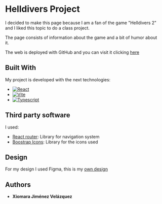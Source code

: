 # Helldivers Project

I decided to make this page because I am a fan of the game "Helldivers 2" and I liked this topic to do a class project.

The page consists of information about the game and a bit of humor about it.

The web is deployed with GitHub and you can visit it clicking [here](https://xiomi94.github.io/helldivers-project/)

## Built With

My project is developed with the next technologies:

* [![React][React]][React-url]
* [![Vite][Vite]][Vite-url]
* [![Typescript][Typescript]][Typescript-url]


## Third party software

I used: 
- [React router](https://reactrouter.com/start/library/routing): Library for navigation system
- [Boostrap Icons](https://icons.getbootstrap.com): Library for the icons used

## Design

For my design I used Figma, this is my [own design](https://www.figma.com/design/2QacjY6ge2TGqHLCWV7Q8S/PROYECTO-HELLDIVERS?node-id=0-1&t=JGnyVir8uMAfDgw7-1)


## Authors

- **Xiomara Jiménez Velázquez**


[React]: https://shields.io/badge/react-black?logo=react&style=for-the-badge
[React-url]: https://es.react.dev/reference/react
[Vite]: https://img.shields.io/badge/Vite-646CFF?style=for-the-badge&logo=Vite&logoColor=white
[Vite-url]: https://vite.dev/
[Typescript]: https://img.shields.io/badge/TypeScript-3178C6?style=for-the-badge&logo=typescript&logoColor=white
[Typescript-url]: https://www.typescriptlang.org/docs/